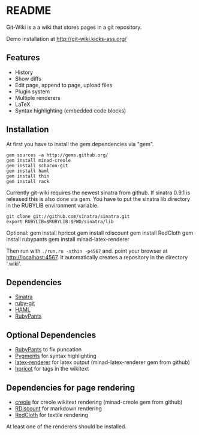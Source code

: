 README
======

Git-Wiki is a a wiki that stores pages in a git repository.

Demo installation at http://git-wiki.kicks-ass.org/

Features
--------

- History
- Show diffs
- Edit page, append to page, upload files
- Plugin system
- Multiple renderers
- LaTeX
- Syntax highlighting (embedded code blocks)

Installation
------------

At first you have to install the gem dependencies via "gem".

    gem sources -a http://gems.github.org/
    gem install minad-creole
    gem install schacon-git
    gem install haml
    gem install thin
    gem install rack

Currently git-wiki requires the newest sinatra from github. If sinatra 0.9.1 is released this is also done via gem. You have to put the sinatra lib directory in the RUBYLIB environment variable.

    git clone git://github.com/sinatra/sinatra.git
    export RUBYLIB=$RUBYLIB:$PWD/sinatra/lib

Optional:
    gem install hpricot
    gem install rdiscount
    gem install RedCloth
    gem install rubypants
    gem install minad-latex-renderer

Then run with `./run.ru -sthin -p4567` and. point your browser at <http://localhost:4567>.
It automatically creates a repository in the directory '.wiki'.

Dependencies
------------

- [Sinatra][]
- [ruby-git][]
- [HAML][]
- [RubyPants][]

Optional Dependencies
---------------------

- [RubyPants][] to fix puncation
- [Pygments][] for syntax highlighting
- [latex-renderer][] for latex output (minad-latex-renderer gem from github)
- [hpricot][] for tags in the wikitext

Dependencies for page rendering
-------------------------------

- [creole][] for creole wikitext rendering (minad-creole gem from github)
- [RDiscount][] for markdown rendering
- [RedCloth][] for textile rendering

At least one of the renderers should be installed.

  [Sinatra]: http://www.sinatrarb.com
  [ruby-git]: http://github.com/schacon/ruby-git
  [HAML]: http://haml.hamptoncatlin.com
  [RDiscount]: http://github.com/rtomayko/rdiscount
  [RedCloth]: http://whytheluckystiff.net/ruby/redcloth/
  [RubyPants]: http://chneukirchen.org/blog/static/projects/rubypants.html
  [creole]: http://github.com/minad/creole
  [latex-renderer]: http://github.com/minad/latex-renderer
  [pygments]: http://pygments.org/
  [hpricot]: http://wiki.github.com/why/hpricot
